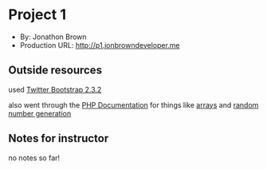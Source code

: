 # Project 1
+ By: Jonathon Brown
+ Production URL: <http://p1.jonbrowndeveloper.me>

## Outside resources

used [Twitter Bootstrap 2.3.2](http://getbootstrap.com/2.3.2/)

also went through the [PHP Documentation](http://php.net/manual/en) for things like [arrays](http://php.net/manual/en/language.types.array.php) and [random number generation](http://php.net/manual/en/function.array-rand.php)

## Notes for instructor

no notes so far!
